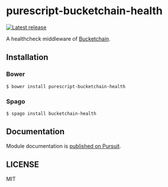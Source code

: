 # purescript-bucketchain-health

[![Latest release](http://img.shields.io/github/release/Bucketchain/purescript-bucketchain-health.svg)](https://github.com/Bucketchain/purescript-bucketchain-health/releases)

A healthcheck middleware of [Bucketchain](https://github.com/Bucketchain/purescript-bucketchain).

## Installation

### Bower

```
$ bower install purescript-bucketchain-health
```

### Spago

```
$ spago install bucketchain-health
```

## Documentation

Module documentation is [published on Pursuit](http://pursuit.purescript.org/packages/purescript-bucketchain-health).

## LICENSE

MIT
